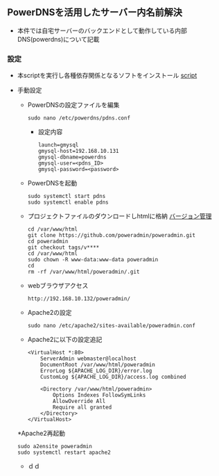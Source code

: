##  PowerDNSを活用したサーバー内名前解決
*  本件では自宅サーバーのバックエンドとして動作している内部DNS(powerdns)について記載

### 設定
*  本scriptを実行し各種依存関係となるソフトをインストール   [script](https://github.com/maron-gt123/k8s-setup-for-proxmox/blob/main/powerdns/setup.sh)
*  手動設定
    *  PowerDNSの設定ファイルを編集

           sudo nano /etc/powerdns/pdns.conf
       *  設定内容
          
              launch=gmysql
              gmysql-host=192.168.10.131
              gmysql-dbname=powerdns
              gmysql-user=<pdns_ID>
              gmysql-password=<password>
       
    *  PowerDNSを起動
    
           sudo systemctl start pdns
           sudo systemctl enable pdns
    
    * プロジェクトファイルのダウンロードしhtmlに格納   [バージョン管理](https://github.com/poweradmin/poweradmin)
 
          cd /var/www/html
          git clone https://github.com/poweradmin/poweradmin.git
          cd poweradmin
          git checkout tags/v****
          cd /var/www/html
          sudo chown -R www-data:www-data poweradmin
          cd
          rm -rf /var/www/html/poweradmin/.git
    * webブラウザアクセス

          http://192.168.10.132/poweradmin/
    * Apache2の設定

          sudo nano /etc/apache2/sites-available/poweradmin.conf
      
    * Apache2に以下の設定追記

          <VirtualHost *:80>
              ServerAdmin webmaster@localhost
              DocumentRoot /var/www/html/poweradmin
              ErrorLog ${APACHE_LOG_DIR}/error.log
              CustomLog ${APACHE_LOG_DIR}/access.log combined

              <Directory /var/www/html/poweradmin>
                  Options Indexes FollowSymLinks
                  AllowOverride All
                  Require all granted
              </Directory>
          </VirtualHost>
    *Apache2再起動

       sudo a2ensite poweradmin
       sudo systemctl restart apache2
    * ｄｄ
